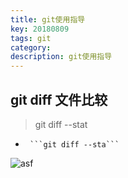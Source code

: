 ```yaml
---
title: git使用指导
key: 20180809
tags: git
category: 
description: git使用指导
---
```

## git diff 文件比较
>git diff --stat
*      ```git diff --sta```
![asf](https://thumbnail0.baidupcs.com/thumbnail/d28e9058c01a8de92493bdd56c3cebfa?fid=1748801663-250528-364113894439276&time=1533855600&rt=sh&sign=FDTAER-DCb740ccc5511e5e8fedcff06b081203-592ELrbyZUVfI985o5PeuBw1TRo%3D&expires=8h&chkv=0&chkbd=0&chkpc=&dp-logid=5132814059087329091&dp-callid=0&size=c710_u400&quality=100&vuk=-&ft=video)